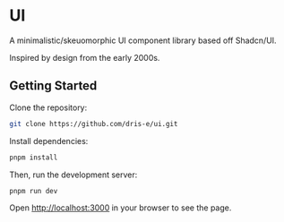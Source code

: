 # UI

A minimalistic/skeuomorphic UI component library based off Shadcn/UI.

Inspired by design from the early 2000s.

## Getting Started

Clone the repository:

```bash
git clone https://github.com/dris-e/ui.git
```

Install dependencies:

```bash
pnpm install
```

Then, run the development server:

```bash
pnpm run dev
```

Open [http://localhost:3000](http://localhost:3000) in your browser to see the page.
